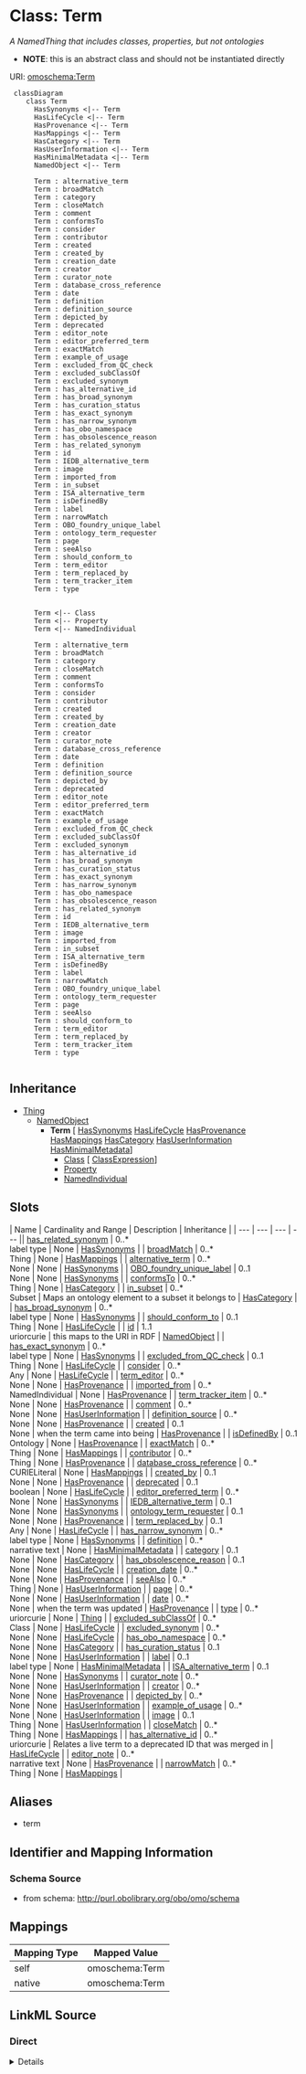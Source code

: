 # Class: Term
_A NamedThing that includes classes, properties, but not ontologies_



* __NOTE__: this is an abstract class and should not be instantiated directly


URI: [omoschema:Term](http://purl.obolibrary.org/obo/schema/Term)


```{mermaid}
 classDiagram
    class Term
      HasSynonyms <|-- Term
      HasLifeCycle <|-- Term
      HasProvenance <|-- Term
      HasMappings <|-- Term
      HasCategory <|-- Term
      HasUserInformation <|-- Term
      HasMinimalMetadata <|-- Term
      NamedObject <|-- Term
      
      Term : alternative_term
      Term : broadMatch
      Term : category
      Term : closeMatch
      Term : comment
      Term : conformsTo
      Term : consider
      Term : contributor
      Term : created
      Term : created_by
      Term : creation_date
      Term : creator
      Term : curator_note
      Term : database_cross_reference
      Term : date
      Term : definition
      Term : definition_source
      Term : depicted_by
      Term : deprecated
      Term : editor_note
      Term : editor_preferred_term
      Term : exactMatch
      Term : example_of_usage
      Term : excluded_from_QC_check
      Term : excluded_subClassOf
      Term : excluded_synonym
      Term : has_alternative_id
      Term : has_broad_synonym
      Term : has_curation_status
      Term : has_exact_synonym
      Term : has_narrow_synonym
      Term : has_obo_namespace
      Term : has_obsolescence_reason
      Term : has_related_synonym
      Term : id
      Term : IEDB_alternative_term
      Term : image
      Term : imported_from
      Term : in_subset
      Term : ISA_alternative_term
      Term : isDefinedBy
      Term : label
      Term : narrowMatch
      Term : OBO_foundry_unique_label
      Term : ontology_term_requester
      Term : page
      Term : seeAlso
      Term : should_conform_to
      Term : term_editor
      Term : term_replaced_by
      Term : term_tracker_item
      Term : type
      

      Term <|-- Class
      Term <|-- Property
      Term <|-- NamedIndividual
      
      Term : alternative_term
      Term : broadMatch
      Term : category
      Term : closeMatch
      Term : comment
      Term : conformsTo
      Term : consider
      Term : contributor
      Term : created
      Term : created_by
      Term : creation_date
      Term : creator
      Term : curator_note
      Term : database_cross_reference
      Term : date
      Term : definition
      Term : definition_source
      Term : depicted_by
      Term : deprecated
      Term : editor_note
      Term : editor_preferred_term
      Term : exactMatch
      Term : example_of_usage
      Term : excluded_from_QC_check
      Term : excluded_subClassOf
      Term : excluded_synonym
      Term : has_alternative_id
      Term : has_broad_synonym
      Term : has_curation_status
      Term : has_exact_synonym
      Term : has_narrow_synonym
      Term : has_obo_namespace
      Term : has_obsolescence_reason
      Term : has_related_synonym
      Term : id
      Term : IEDB_alternative_term
      Term : image
      Term : imported_from
      Term : in_subset
      Term : ISA_alternative_term
      Term : isDefinedBy
      Term : label
      Term : narrowMatch
      Term : OBO_foundry_unique_label
      Term : ontology_term_requester
      Term : page
      Term : seeAlso
      Term : should_conform_to
      Term : term_editor
      Term : term_replaced_by
      Term : term_tracker_item
      Term : type
      
```




## Inheritance
* [Thing](Thing.md)
    * [NamedObject](NamedObject.md)
        * **Term** [ [HasSynonyms](HasSynonyms.md) [HasLifeCycle](HasLifeCycle.md) [HasProvenance](HasProvenance.md) [HasMappings](HasMappings.md) [HasCategory](HasCategory.md) [HasUserInformation](HasUserInformation.md) [HasMinimalMetadata](HasMinimalMetadata.md)]
            * [Class](Class.md) [ [ClassExpression](ClassExpression.md)]
            * [Property](Property.md)
            * [NamedIndividual](NamedIndividual.md)



## Slots

| Name | Cardinality and Range | Description | Inheritance |
| ---  | --- | --- | --- || [has_related_synonym](has_related_synonym.md) | 0..* <br/> label type | None | [HasSynonyms](HasSynonyms.md) |
| [broadMatch](broadMatch.md) | 0..* <br/> Thing | None | [HasMappings](HasMappings.md) |
| [alternative_term](alternative_term.md) | 0..* <br/> None | None | [HasSynonyms](HasSynonyms.md) |
| [OBO_foundry_unique_label](OBO_foundry_unique_label.md) | 0..1 <br/> None | None | [HasSynonyms](HasSynonyms.md) |
| [conformsTo](conformsTo.md) | 0..* <br/> Thing | None | [HasCategory](HasCategory.md) |
| [in_subset](in_subset.md) | 0..* <br/> Subset | Maps an ontology element to a subset it belongs to | [HasCategory](HasCategory.md) |
| [has_broad_synonym](has_broad_synonym.md) | 0..* <br/> label type | None | [HasSynonyms](HasSynonyms.md) |
| [should_conform_to](should_conform_to.md) | 0..1 <br/> Thing | None | [HasLifeCycle](HasLifeCycle.md) |
| [id](id.md) | 1..1 <br/> uriorcurie | this maps to the URI in RDF | [NamedObject](NamedObject.md) |
| [has_exact_synonym](has_exact_synonym.md) | 0..* <br/> label type | None | [HasSynonyms](HasSynonyms.md) |
| [excluded_from_QC_check](excluded_from_QC_check.md) | 0..1 <br/> Thing | None | [HasLifeCycle](HasLifeCycle.md) |
| [consider](consider.md) | 0..* <br/> Any | None | [HasLifeCycle](HasLifeCycle.md) |
| [term_editor](term_editor.md) | 0..* <br/> None | None | [HasProvenance](HasProvenance.md) |
| [imported_from](imported_from.md) | 0..* <br/> NamedIndividual | None | [HasProvenance](HasProvenance.md) |
| [term_tracker_item](term_tracker_item.md) | 0..* <br/> None | None | [HasProvenance](HasProvenance.md) |
| [comment](comment.md) | 0..* <br/> None | None | [HasUserInformation](HasUserInformation.md) |
| [definition_source](definition_source.md) | 0..* <br/> None | None | [HasProvenance](HasProvenance.md) |
| [created](created.md) | 0..1 <br/> None | when the term came into being | [HasProvenance](HasProvenance.md) |
| [isDefinedBy](isDefinedBy.md) | 0..1 <br/> Ontology | None | [HasProvenance](HasProvenance.md) |
| [exactMatch](exactMatch.md) | 0..* <br/> Thing | None | [HasMappings](HasMappings.md) |
| [contributor](contributor.md) | 0..* <br/> Thing | None | [HasProvenance](HasProvenance.md) |
| [database_cross_reference](database_cross_reference.md) | 0..* <br/> CURIELiteral | None | [HasMappings](HasMappings.md) |
| [created_by](created_by.md) | 0..1 <br/> None | None | [HasProvenance](HasProvenance.md) |
| [deprecated](deprecated.md) | 0..1 <br/> boolean | None | [HasLifeCycle](HasLifeCycle.md) |
| [editor_preferred_term](editor_preferred_term.md) | 0..* <br/> None | None | [HasSynonyms](HasSynonyms.md) |
| [IEDB_alternative_term](IEDB_alternative_term.md) | 0..1 <br/> None | None | [HasSynonyms](HasSynonyms.md) |
| [ontology_term_requester](ontology_term_requester.md) | 0..1 <br/> None | None | [HasProvenance](HasProvenance.md) |
| [term_replaced_by](term_replaced_by.md) | 0..1 <br/> Any | None | [HasLifeCycle](HasLifeCycle.md) |
| [has_narrow_synonym](has_narrow_synonym.md) | 0..* <br/> label type | None | [HasSynonyms](HasSynonyms.md) |
| [definition](definition.md) | 0..* <br/> narrative text | None | [HasMinimalMetadata](HasMinimalMetadata.md) |
| [category](category.md) | 0..1 <br/> None | None | [HasCategory](HasCategory.md) |
| [has_obsolescence_reason](has_obsolescence_reason.md) | 0..1 <br/> None | None | [HasLifeCycle](HasLifeCycle.md) |
| [creation_date](creation_date.md) | 0..* <br/> None | None | [HasProvenance](HasProvenance.md) |
| [seeAlso](seeAlso.md) | 0..* <br/> Thing | None | [HasUserInformation](HasUserInformation.md) |
| [page](page.md) | 0..* <br/> None | None | [HasUserInformation](HasUserInformation.md) |
| [date](date.md) | 0..* <br/> None | when the term was updated | [HasProvenance](HasProvenance.md) |
| [type](type.md) | 0..* <br/> uriorcurie | None | [Thing](Thing.md) |
| [excluded_subClassOf](excluded_subClassOf.md) | 0..* <br/> Class | None | [HasLifeCycle](HasLifeCycle.md) |
| [excluded_synonym](excluded_synonym.md) | 0..* <br/> None | None | [HasLifeCycle](HasLifeCycle.md) |
| [has_obo_namespace](has_obo_namespace.md) | 0..* <br/> None | None | [HasCategory](HasCategory.md) |
| [has_curation_status](has_curation_status.md) | 0..1 <br/> None | None | [HasUserInformation](HasUserInformation.md) |
| [label](label.md) | 0..1 <br/> label type | None | [HasMinimalMetadata](HasMinimalMetadata.md) |
| [ISA_alternative_term](ISA_alternative_term.md) | 0..1 <br/> None | None | [HasSynonyms](HasSynonyms.md) |
| [curator_note](curator_note.md) | 0..* <br/> None | None | [HasUserInformation](HasUserInformation.md) |
| [creator](creator.md) | 0..* <br/> None | None | [HasProvenance](HasProvenance.md) |
| [depicted_by](depicted_by.md) | 0..* <br/> None | None | [HasUserInformation](HasUserInformation.md) |
| [example_of_usage](example_of_usage.md) | 0..* <br/> None | None | [HasUserInformation](HasUserInformation.md) |
| [image](image.md) | 0..1 <br/> Thing | None | [HasUserInformation](HasUserInformation.md) |
| [closeMatch](closeMatch.md) | 0..* <br/> Thing | None | [HasMappings](HasMappings.md) |
| [has_alternative_id](has_alternative_id.md) | 0..* <br/> uriorcurie | Relates a live term to a deprecated ID that was merged in | [HasLifeCycle](HasLifeCycle.md) |
| [editor_note](editor_note.md) | 0..* <br/> narrative text | None | [HasProvenance](HasProvenance.md) |
| [narrowMatch](narrowMatch.md) | 0..* <br/> Thing | None | [HasMappings](HasMappings.md) |





## Aliases


* term




## Identifier and Mapping Information







### Schema Source


* from schema: http://purl.obolibrary.org/obo/omo/schema





## Mappings

| Mapping Type | Mapped Value |
| ---  | ---  |
| self | omoschema:Term |
| native | omoschema:Term |


## LinkML Source

<!-- TODO: investigate https://stackoverflow.com/questions/37606292/how-to-create-tabbed-code-blocks-in-mkdocs-or-sphinx -->

### Direct

<details>
```yaml
name: Term
description: A NamedThing that includes classes, properties, but not ontologies
from_schema: http://purl.obolibrary.org/obo/omo/schema
aliases:
- term
rank: 1000
is_a: NamedObject
abstract: true
mixins:
- HasSynonyms
- HasLifeCycle
- HasProvenance
- HasMappings
- HasCategory
- HasUserInformation
- HasMinimalMetadata

```
</details>

### Induced

<details>
```yaml
name: Term
description: A NamedThing that includes classes, properties, but not ontologies
from_schema: http://purl.obolibrary.org/obo/omo/schema
aliases:
- term
rank: 1000
is_a: NamedObject
abstract: true
mixins:
- HasSynonyms
- HasLifeCycle
- HasProvenance
- HasMappings
- HasCategory
- HasUserInformation
- HasMinimalMetadata
attributes:
  has_exact_synonym:
    name: has_exact_synonym
    from_schema: http://purl.obolibrary.org/obo/omo/schema
    rank: 1000
    is_a: synonym
    slot_uri: oio:hasExactSynonym
    multivalued: true
    alias: has_exact_synonym
    owner: Term
    domain_of:
    - HasSynonyms
    - Axiom
    disjoint_with:
    - label
    range: label type
  has_narrow_synonym:
    name: has_narrow_synonym
    from_schema: http://purl.obolibrary.org/obo/omo/schema
    rank: 1000
    is_a: synonym
    slot_uri: oio:hasNarrowSynonym
    multivalued: true
    alias: has_narrow_synonym
    owner: Term
    domain_of:
    - HasSynonyms
    range: label type
  has_broad_synonym:
    name: has_broad_synonym
    from_schema: http://purl.obolibrary.org/obo/omo/schema
    rank: 1000
    is_a: synonym
    slot_uri: oio:hasBroadSynonym
    multivalued: true
    alias: has_broad_synonym
    owner: Term
    domain_of:
    - HasSynonyms
    range: label type
  has_related_synonym:
    name: has_related_synonym
    from_schema: http://purl.obolibrary.org/obo/omo/schema
    rank: 1000
    slot_uri: oio:hasRelatedSynonym
    multivalued: true
    alias: has_related_synonym
    owner: Term
    domain_of:
    - HasSynonyms
    range: label type
  alternative_term:
    name: alternative_term
    in_subset:
    - allotrope permitted profile
    from_schema: http://purl.obolibrary.org/obo/omo/schema
    exact_mappings:
    - skos:altLabel
    rank: 1000
    slot_uri: IAO:0000118
    multivalued: true
    alias: alternative_term
    owner: Term
    domain_of:
    - HasSynonyms
    range: string
  ISA_alternative_term:
    name: ISA_alternative_term
    from_schema: http://purl.obolibrary.org/obo/omo/schema
    rank: 1000
    is_a: alternative_term
    slot_uri: OBI:0001847
    multivalued: true
    alias: ISA_alternative_term
    owner: Term
    domain_of:
    - HasSynonyms
    range: string
  IEDB_alternative_term:
    name: IEDB_alternative_term
    from_schema: http://purl.obolibrary.org/obo/omo/schema
    rank: 1000
    is_a: alternative_term
    slot_uri: OBI:9991118
    multivalued: true
    alias: IEDB_alternative_term
    owner: Term
    domain_of:
    - HasSynonyms
    range: string
  editor_preferred_term:
    name: editor_preferred_term
    in_subset:
    - obi permitted profile
    from_schema: http://purl.obolibrary.org/obo/omo/schema
    rank: 1000
    is_a: alternative_term
    slot_uri: IAO:0000111
    multivalued: true
    alias: editor_preferred_term
    owner: Term
    domain_of:
    - HasSynonyms
    range: string
  OBO_foundry_unique_label:
    name: OBO_foundry_unique_label
    todos:
    - add uniquekey
    from_schema: http://purl.obolibrary.org/obo/omo/schema
    rank: 1000
    is_a: alternative_term
    slot_uri: IAO:0000589
    multivalued: true
    alias: OBO_foundry_unique_label
    owner: Term
    domain_of:
    - HasSynonyms
    range: string
  deprecated:
    name: deprecated
    in_subset:
    - allotrope permitted profile
    - go permitted profile
    - obi permitted profile
    from_schema: http://purl.obolibrary.org/obo/omo/schema
    aliases:
    - is obsolete
    rank: 1000
    is_a: obsoletion_related_property
    domain: ObsoleteAspect
    slot_uri: owl:deprecated
    alias: deprecated
    owner: Term
    domain_of:
    - HasLifeCycle
    range: boolean
  has_obsolescence_reason:
    name: has_obsolescence_reason
    todos:
    - restrict range
    comments:
    - '{''RULE'': ''subject must be deprecated''}'
    from_schema: http://purl.obolibrary.org/obo/omo/schema
    rank: 1000
    is_a: obsoletion_related_property
    domain: ObsoleteAspect
    slot_uri: IAO:0000231
    alias: has_obsolescence_reason
    owner: Term
    domain_of:
    - HasLifeCycle
    range: string
  term_replaced_by:
    name: term_replaced_by
    comments:
    - '{''RULE'': ''subject must be deprecated''}'
    in_subset:
    - go permitted profile
    - obi permitted profile
    - allotrope permitted profile
    from_schema: http://purl.obolibrary.org/obo/omo/schema
    exact_mappings:
    - dcterms:isReplacedBy
    rank: 1000
    is_a: obsoletion_related_property
    domain: ObsoleteAspect
    slot_uri: IAO:0100001
    alias: term_replaced_by
    owner: Term
    domain_of:
    - HasLifeCycle
    range: Any
  consider:
    name: consider
    comments:
    - '{''RULE'': ''subject must be deprecated''}'
    in_subset:
    - go permitted profile
    from_schema: http://purl.obolibrary.org/obo/omo/schema
    rank: 1000
    is_a: obsoletion_related_property
    domain: ObsoleteAspect
    slot_uri: oio:consider
    multivalued: true
    alias: consider
    owner: Term
    domain_of:
    - HasLifeCycle
    range: Any
  has_alternative_id:
    name: has_alternative_id
    description: Relates a live term to a deprecated ID that was merged in
    deprecated: This is deprecated as it is redundant with the inverse replaced_by
      triple
    comments:
    - '{''RULE'': ''object must NOT be deprecated''}'
    in_subset:
    - go permitted profile
    from_schema: http://purl.obolibrary.org/obo/omo/schema
    see_also:
    - https://github.com/owlcs/owlapi/issues/317
    rank: 1000
    is_a: obsoletion_related_property
    domain: NotObsoleteAspect
    slot_uri: oio:hasAlternativeId
    multivalued: true
    alias: has_alternative_id
    owner: Term
    domain_of:
    - HasLifeCycle
    range: uriorcurie
  excluded_from_QC_check:
    name: excluded_from_QC_check
    from_schema: http://purl.obolibrary.org/obo/omo/schema
    rank: 1000
    is_a: excluded_axiom
    alias: excluded_from_QC_check
    owner: Term
    domain_of:
    - HasLifeCycle
    range: Thing
  excluded_subClassOf:
    name: excluded_subClassOf
    from_schema: http://purl.obolibrary.org/obo/omo/schema
    rank: 1000
    is_a: excluded_axiom
    multivalued: true
    alias: excluded_subClassOf
    owner: Term
    domain_of:
    - HasLifeCycle
    range: Class
  excluded_synonym:
    name: excluded_synonym
    from_schema: http://purl.obolibrary.org/obo/omo/schema
    exact_mappings:
    - skos:hiddenSynonym
    rank: 1000
    is_a: excluded_axiom
    multivalued: true
    alias: excluded_synonym
    owner: Term
    domain_of:
    - HasLifeCycle
    range: string
  should_conform_to:
    name: should_conform_to
    from_schema: http://purl.obolibrary.org/obo/omo/schema
    rank: 1000
    is_a: excluded_axiom
    alias: should_conform_to
    owner: Term
    domain_of:
    - HasLifeCycle
    range: Thing
  created_by:
    name: created_by
    deprecated: proposed obsoleted by OMO group 2022-04-12
    from_schema: http://purl.obolibrary.org/obo/omo/schema
    deprecated_element_has_exact_replacement: creator
    rank: 1000
    is_a: provenance_property
    slot_uri: oio:created_by
    alias: created_by
    owner: Term
    domain_of:
    - HasProvenance
    - Axiom
    range: string
  creation_date:
    name: creation_date
    deprecated: proposed obsoleted by OMO group 2022-04-12
    todos:
    - restrict range
    from_schema: http://purl.obolibrary.org/obo/omo/schema
    deprecated_element_has_exact_replacement: created
    rank: 1000
    is_a: provenance_property
    slot_uri: oio:creation_date
    multivalued: true
    alias: creation_date
    owner: Term
    domain_of:
    - HasProvenance
    range: string
  contributor:
    name: contributor
    from_schema: http://purl.obolibrary.org/obo/omo/schema
    close_mappings:
    - prov:wasAttributedTo
    rank: 1000
    is_a: provenance_property
    slot_uri: dcterms:contributor
    multivalued: true
    alias: contributor
    owner: Term
    domain_of:
    - HasProvenance
    range: Thing
  creator:
    name: creator
    from_schema: http://purl.obolibrary.org/obo/omo/schema
    close_mappings:
    - prov:wasAttributedTo
    rank: 1000
    is_a: provenance_property
    slot_uri: dcterms:creator
    multivalued: true
    alias: creator
    owner: Term
    domain_of:
    - HasProvenance
    - Ontology
    range: string
  created:
    name: created
    description: when the term came into being
    from_schema: http://purl.obolibrary.org/obo/omo/schema
    close_mappings:
    - pav:createdOn
    rank: 1000
    is_a: provenance_property
    slot_uri: dcterms:created
    multivalued: false
    alias: created
    owner: Term
    domain_of:
    - HasProvenance
    - Ontology
    range: string
  date:
    name: date
    description: when the term was updated
    from_schema: http://purl.obolibrary.org/obo/omo/schema
    close_mappings:
    - pav:authoredOn
    rank: 1000
    is_a: provenance_property
    slot_uri: dcterms:date
    multivalued: true
    alias: date
    owner: Term
    domain_of:
    - HasProvenance
    range: string
  isDefinedBy:
    name: isDefinedBy
    from_schema: http://purl.obolibrary.org/obo/omo/schema
    close_mappings:
    - pav:importedFrom
    - dcterms:publisher
    rank: 1000
    slot_uri: rdfs:isDefinedBy
    alias: isDefinedBy
    owner: Term
    domain_of:
    - HasProvenance
    range: Ontology
  editor_note:
    name: editor_note
    from_schema: http://purl.obolibrary.org/obo/omo/schema
    rank: 1000
    is_a: provenance_property
    slot_uri: IAO:0000116
    multivalued: true
    alias: editor_note
    owner: Term
    domain_of:
    - HasProvenance
    range: narrative text
  term_editor:
    name: term_editor
    from_schema: http://purl.obolibrary.org/obo/omo/schema
    rank: 1000
    is_a: provenance_property
    slot_uri: IAO:0000117
    multivalued: true
    alias: term_editor
    owner: Term
    domain_of:
    - HasProvenance
    range: string
  definition_source:
    name: definition_source
    todos:
    - restrict range
    in_subset:
    - obi permitted profile
    from_schema: http://purl.obolibrary.org/obo/omo/schema
    rank: 1000
    is_a: provenance_property
    slot_uri: IAO:0000119
    multivalued: true
    alias: definition_source
    owner: Term
    domain_of:
    - HasProvenance
    range: string
  ontology_term_requester:
    name: ontology_term_requester
    from_schema: http://purl.obolibrary.org/obo/omo/schema
    rank: 1000
    is_a: provenance_property
    slot_uri: IAO:0000234
    alias: ontology_term_requester
    owner: Term
    domain_of:
    - HasProvenance
    range: string
  imported_from:
    name: imported_from
    from_schema: http://purl.obolibrary.org/obo/omo/schema
    rank: 1000
    is_a: provenance_property
    slot_uri: IAO:0000412
    multivalued: true
    alias: imported_from
    owner: Term
    domain_of:
    - HasProvenance
    range: NamedIndividual
  term_tracker_item:
    name: term_tracker_item
    todos:
    - restrict range
    from_schema: http://purl.obolibrary.org/obo/omo/schema
    rank: 1000
    is_a: provenance_property
    slot_uri: IAO:0000233
    multivalued: true
    alias: term_tracker_item
    owner: Term
    domain_of:
    - HasProvenance
    range: string
  broadMatch:
    name: broadMatch
    from_schema: http://purl.obolibrary.org/obo/omo/schema
    rank: 1000
    is_a: match
    slot_uri: skos:broadMatch
    multivalued: true
    alias: broadMatch
    owner: Term
    domain_of:
    - HasMappings
    range: Thing
  closeMatch:
    name: closeMatch
    from_schema: http://purl.obolibrary.org/obo/omo/schema
    rank: 1000
    is_a: match
    slot_uri: skos:closeMatch
    multivalued: true
    alias: closeMatch
    owner: Term
    domain_of:
    - HasMappings
    range: Thing
  exactMatch:
    name: exactMatch
    from_schema: http://purl.obolibrary.org/obo/omo/schema
    rank: 1000
    is_a: match
    slot_uri: skos:exactMatch
    multivalued: true
    alias: exactMatch
    owner: Term
    domain_of:
    - HasMappings
    range: Thing
  narrowMatch:
    name: narrowMatch
    from_schema: http://purl.obolibrary.org/obo/omo/schema
    rank: 1000
    is_a: match
    slot_uri: skos:narrowMatch
    multivalued: true
    alias: narrowMatch
    owner: Term
    domain_of:
    - HasMappings
    range: Thing
  database_cross_reference:
    name: database_cross_reference
    from_schema: http://purl.obolibrary.org/obo/omo/schema
    rank: 1000
    is_a: match
    slot_uri: oio:hasDbXref
    multivalued: true
    alias: database_cross_reference
    owner: Term
    domain_of:
    - HasMappings
    - Axiom
    range: CURIELiteral
  has_obo_namespace:
    name: has_obo_namespace
    from_schema: http://purl.obolibrary.org/obo/omo/schema
    rank: 1000
    slot_uri: oio:hasOBONamespace
    multivalued: true
    alias: has_obo_namespace
    owner: Term
    domain_of:
    - HasCategory
    range: string
  category:
    name: category
    from_schema: http://purl.obolibrary.org/obo/omo/schema
    rank: 1000
    is_a: informative_property
    slot_uri: biolink:category
    alias: category
    owner: Term
    domain_of:
    - HasCategory
    range: string
  in_subset:
    name: in_subset
    description: Maps an ontology element to a subset it belongs to
    from_schema: http://purl.obolibrary.org/obo/omo/schema
    rank: 1000
    slot_uri: oio:inSubset
    multivalued: true
    alias: in_subset
    owner: Term
    domain_of:
    - HasCategory
    range: Subset
  conformsTo:
    name: conformsTo
    from_schema: http://purl.obolibrary.org/obo/omo/schema
    rank: 1000
    is_a: informative_property
    slot_uri: dcterms:conformsTo
    multivalued: true
    alias: conformsTo
    owner: Term
    domain_of:
    - HasCategory
    range: Thing
  comment:
    name: comment
    comments:
    - in obo format, a term cannot have more than one comment
    from_schema: http://purl.obolibrary.org/obo/omo/schema
    rank: 1000
    is_a: informative_property
    slot_uri: rdfs:comment
    multivalued: true
    alias: comment
    owner: Term
    domain_of:
    - HasUserInformation
    - Ontology
    - Axiom
    range: string
  seeAlso:
    name: seeAlso
    todos:
    - restrict range
    from_schema: http://purl.obolibrary.org/obo/omo/schema
    rank: 1000
    slot_uri: rdfs:seeAlso
    multivalued: true
    alias: seeAlso
    owner: Term
    domain_of:
    - HasUserInformation
    - Axiom
    range: Thing
  image:
    name: image
    from_schema: http://purl.obolibrary.org/obo/omo/schema
    rank: 1000
    is_a: informative_property
    slot_uri: sdo:image
    alias: image
    owner: Term
    domain_of:
    - HasUserInformation
    range: Thing
  example_of_usage:
    name: example_of_usage
    in_subset:
    - allotrope permitted profile
    from_schema: http://purl.obolibrary.org/obo/omo/schema
    exact_mappings:
    - skos:example
    rank: 1000
    is_a: informative_property
    slot_uri: IAO:0000112
    multivalued: true
    alias: example_of_usage
    owner: Term
    domain_of:
    - HasUserInformation
    range: string
  curator_note:
    name: curator_note
    from_schema: http://purl.obolibrary.org/obo/omo/schema
    rank: 1000
    is_a: provenance_property
    slot_uri: IAO:0000232
    multivalued: true
    alias: curator_note
    owner: Term
    domain_of:
    - HasUserInformation
    range: string
  has_curation_status:
    name: has_curation_status
    from_schema: http://purl.obolibrary.org/obo/omo/schema
    rank: 1000
    is_a: informative_property
    slot_uri: IAO:0000114
    alias: has_curation_status
    owner: Term
    domain_of:
    - HasUserInformation
    range: string
  depicted_by:
    name: depicted_by
    from_schema: http://purl.obolibrary.org/obo/omo/schema
    rank: 1000
    is_a: informative_property
    slot_uri: foaf:depicted_by
    multivalued: true
    alias: depicted_by
    owner: Term
    domain_of:
    - HasUserInformation
    range: string
  page:
    name: page
    from_schema: http://purl.obolibrary.org/obo/omo/schema
    rank: 1000
    is_a: informative_property
    slot_uri: foaf:page
    multivalued: true
    alias: page
    owner: Term
    domain_of:
    - HasUserInformation
    range: string
  label:
    name: label
    comments:
    - SHOULD follow OBO label guidelines
    - MUST be unique within an ontology
    - SHOULD be unique across OBO
    in_subset:
    - allotrope required profile
    - go required profile
    - obi required profile
    from_schema: http://purl.obolibrary.org/obo/omo/schema
    exact_mappings:
    - skos:prefLabel
    rank: 1000
    is_a: core_property
    slot_uri: rdfs:label
    multivalued: false
    alias: label
    owner: Term
    domain_of:
    - HasMinimalMetadata
    - Axiom
    range: label type
  definition:
    name: definition
    comments:
    - SHOULD be in Aristotelian (genus-differentia) form
    in_subset:
    - allotrope required profile
    - go required profile
    - obi required profile
    from_schema: http://purl.obolibrary.org/obo/omo/schema
    exact_mappings:
    - skos:definition
    rank: 1000
    is_a: core_property
    slot_uri: IAO:0000115
    multivalued: true
    alias: definition
    owner: Term
    domain_of:
    - HasMinimalMetadata
    range: narrative text
  id:
    name: id
    description: this maps to the URI in RDF
    from_schema: http://purl.obolibrary.org/obo/omo/schema
    rank: 1000
    is_a: core_property
    identifier: true
    alias: id
    owner: Term
    domain_of:
    - NamedObject
    range: uriorcurie
    required: true
  type:
    name: type
    from_schema: http://purl.obolibrary.org/obo/omo/schema
    rank: 1000
    is_a: logical_predicate
    slot_uri: rdf:type
    multivalued: true
    designates_type: true
    alias: type
    owner: Term
    domain_of:
    - Thing
    range: uriorcurie

```
</details>